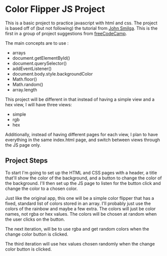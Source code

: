 # Color Flipper JS Project

This is a basic project to practice javascript with html and css. The project is based off of (but not following) the tutorial from [John Smilga](https://www.youtube.com/watch?v=3PHXvlpOkf4&t=421s).  This is the first in a group of project suggestions from [freeCodeCamp](https://www.freecodecamp.org/news/javascript-projects-for-beginners/).  

The main concepts are to use :
  *  arrays
  *  document.getElementById()
  *  document.querySelector()
  *  addEventListener()
  *  document.body.style.backgroundColor
  *  Math.floor()
  *  Math.random()
  *  array.length

This project will be different in that instead of having a simple view and a hex view, I will have three views:
  * simple
  * rgb
  * hex

Additionally, instead of having different pages for each view, I plan to have everything in the same index.html page, and switch between views through the JS page only.

## Project Steps

To start I'm going to set up the HTML and CSS pages with a header, a title that'll show the color of the background, and a button to change the color of the background.  I'll then set up the JS page to listen for the button click and change the color to a chosen color.

Just like the original app, this one will be a simple color flipper that has a fixed, standard list of colors stored in an array.  I'll probably just use the colors of the rainbow and maybe a few extra. The colors will just be color names, not rgba or hex values.  The colors will be chosen at random when the user clicks on the button.

The next iteration, will be to use rgba and get random colors when the change color button is clicked.

The third iteration will use hex values chosen randomly when the change color button is clicked.
